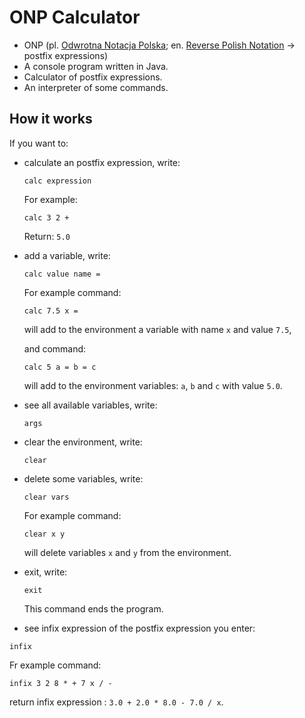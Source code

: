 # ONP Calculator
- ONP (pl. [Odwrotna Notacja Polska](https://pl.wikipedia.org/wiki/Odwrotna_notacja_polska); en. [Reverse Polish Notation](https://en.wikipedia.org/wiki/Reverse_Polish_notation) -> postfix expressions)
- A console program written in Java. 
- Calculator of postfix expressions.
- An interpreter of some commands.

## How it works

If you want to:

 * calculate an postfix expression, write:
    ```
    calc expression
    ```
    For example:
    ```
    calc 3 2 +
    ```
    Return:
    `5.0` 
  
  * add a variable, write:
    ```
    calc value name =
    ```
    For example command:
    ```
    calc 7.5 x =
    ```
    will add to the environment a variable with name `x` and value `7.5`, 
    
    and command:
    ```
    calc 5 a = b = c
    ```
    will add to the environment variables: `a`, `b` and `c` with value `5.0`.
  
  * see all available variables, write:
    ```
    args
    ```
 * clear the environment, write:
    ```
    clear
    ```
 * delete some variables, write:
    ```
    clear vars
    ```
    For example command:
    ```
    clear x y
    ```
    will delete variables `x` and `y` from the environment.
  * exit, write:
    ```
    exit
    ```
    This command ends the program.
  * see infix expression of the postfix expression you enter:
  ```
  infix
  ```
  Fr example command:
  ```
  infix 3 2 8 * + 7 x / -
  ```
  return infix expression : `3.0 + 2.0 * 8.0 - 7.0 / x`.
